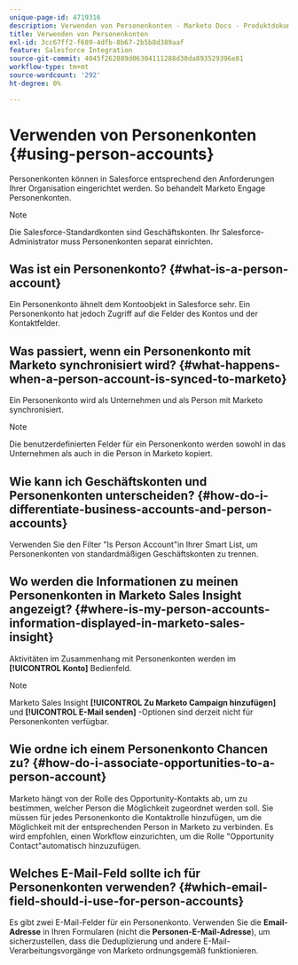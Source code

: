 ```yaml
---
unique-page-id: 4719316
description: Verwenden von Personenkonten - Marketo Docs - Produktdokumentation
title: Verwenden von Personenkonten
exl-id: 3cc67ff2-f689-4dfb-8b67-2b5b8d389aaf
feature: Salesforce Integration
source-git-commit: 4045f262889d06304111288d30da893529396e81
workflow-type: tm+mt
source-wordcount: '292'
ht-degree: 0%

---
```


# Verwenden von Personenkonten {#using-person-accounts}

Personenkonten können in Salesforce entsprechend den Anforderungen Ihrer Organisation eingerichtet werden. So behandelt Marketo Engage Personenkonten.

>[!NOTE]
>
>Die Salesforce-Standardkonten sind Geschäftskonten. Ihr Salesforce-Administrator muss Personenkonten separat einrichten.

## Was ist ein Personenkonto? {#what-is-a-person-account}

Ein Personenkonto ähnelt dem Kontoobjekt in Salesforce sehr. Ein Personenkonto hat jedoch Zugriff auf die Felder des Kontos und der Kontaktfelder.

## Was passiert, wenn ein Personenkonto mit Marketo synchronisiert wird? {#what-happens-when-a-person-account-is-synced-to-marketo}

Ein Personenkonto wird als Unternehmen und als Person mit Marketo synchronisiert.

>[!NOTE]
>
>Die benutzerdefinierten Felder für ein Personenkonto werden sowohl in das Unternehmen als auch in die Person in Marketo kopiert.

## Wie kann ich Geschäftskonten und Personenkonten unterscheiden? {#how-do-i-differentiate-business-accounts-and-person-accounts}

Verwenden Sie den Filter &quot;Is Person Account&quot;in Ihrer Smart List, um Personenkonten von standardmäßigen Geschäftskonten zu trennen.

## Wo werden die Informationen zu meinen Personenkonten in Marketo Sales Insight angezeigt? {#where-is-my-person-accounts-information-displayed-in-marketo-sales-insight}

Aktivitäten im Zusammenhang mit Personenkonten werden im **[!UICONTROL Konto]** Bedienfeld.

>[!NOTE]
>
>Marketo Sales Insight **[!UICONTROL Zu Marketo Campaign hinzufügen]** und **[!UICONTROL E-Mail senden]** -Optionen sind derzeit nicht für Personenkonten verfügbar.

## Wie ordne ich einem Personenkonto Chancen zu? {#how-do-i-associate-opportunities-to-a-person-account}

Marketo hängt von der Rolle des Opportunity-Kontakts ab, um zu bestimmen, welcher Person die Möglichkeit zugeordnet werden soll. Sie müssen für jedes Personenkonto die Kontaktrolle hinzufügen, um die Möglichkeit mit der entsprechenden Person in Marketo zu verbinden. Es wird empfohlen, einen Workflow einzurichten, um die Rolle &quot;Opportunity Contact&quot;automatisch hinzuzufügen.

## Welches E-Mail-Feld sollte ich für Personenkonten verwenden? {#which-email-field-should-i-use-for-person-accounts}

Es gibt zwei E-Mail-Felder für ein Personenkonto. Verwenden Sie die **Email-Adresse** in Ihren Formularen (nicht die **Personen-E-Mail-Adresse**), um sicherzustellen, dass die Deduplizierung und andere E-Mail-Verarbeitungsvorgänge von Marketo ordnungsgemäß funktionieren.
